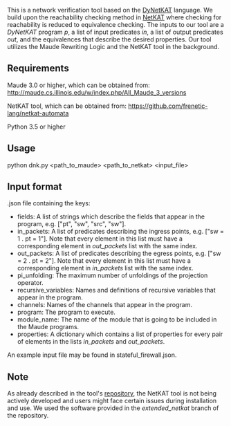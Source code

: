 This is a network verification tool based on the [DyNetKAT](https://arxiv.org/abs/2102.10035) language. We build upon the reachability checking method in [NetKAT](https://dl.acm.org/doi/10.1145/2578855.2535862) where checking for reachability is reduced to equivalence checking. The inputs to our tool are a *DyNetKAT* program *p*, a list of input predicates *in*, a list of output predicates *out*, and the equivalences that describe the desired properties. Our tool utilizes the Maude Rewriting Logic and the NetKAT tool in the background.


## Requirements

Maude 3.0 or higher, which can be obtained from:
http://maude.cs.illinois.edu/w/index.php/All_Maude_3_versions

NetKAT tool, which can be obtained from:
https://github.com/frenetic-lang/netkat-automata

Python 3.5 or higher


## Usage

python dnk.py <path_to_maude> <path_to_netkat> <input_file>


## Input format

.json file containing the keys:

* fields: A list of strings which describe the fields that appear in the program, e.g. ["pt", "sw", "src", "sw"].
* in_packets: A list of predicates describing the ingress points, e.g. ["sw = 1 . pt = 1"]. Note that every element in this list must have a corresponding element in *out_packets* list with the same index. 
* out_packets: A list of predicates describing the egress points, e.g. ["sw = 2 . pt = 2"]. Note that every element in this list must have a corresponding element in *in_packets* list with the same index. 
* pi_unfolding: The maximum number of unfoldings of the projection operator.
* recursive_variables: Names and definitions of recursive variables that appear in the program.
* channels: Names of the channels that appear in the program.
* program: The program to execute.
* module_name: The name of the module that is going to be included in the Maude programs.
* properties: A dictionary which contains a list of properties for every pair of elements in the lists *in_packets* and *out_packets*. 

An example input file may be found in stateful_firewall.json.


## Note

As already described in the tool's [repository](https://github.com/frenetic-lang/netkat-automata), the NetKAT tool is not being actively developed and users might face certain issues during installation and use. We used the software provided in the *extended_netkat* branch of the repository.
